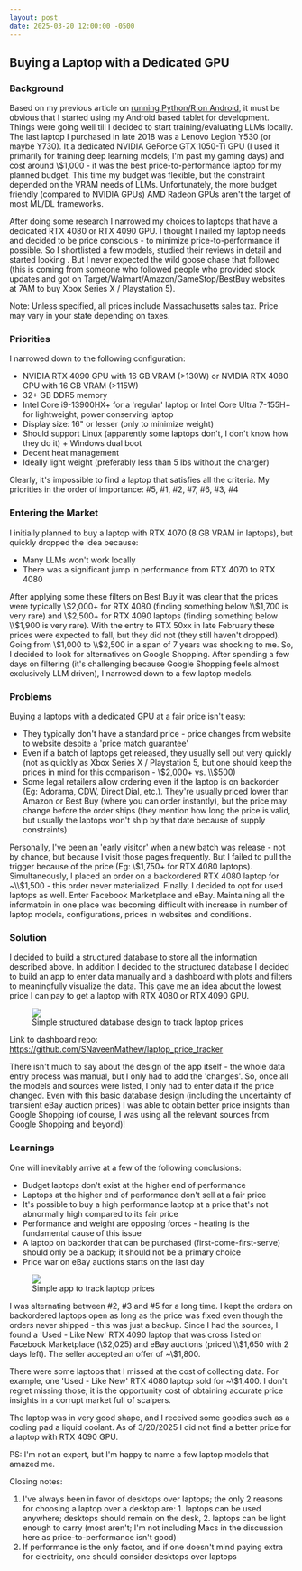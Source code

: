 ```yaml
---
layout: post
date: 2025-03-20 12:00:00 -0500
---
```


## Buying a Laptop with a Dedicated GPU

### Background

Based on my previous article on [running Python/R on Android](https://snaveenmathew.github.io/tech_non_tech_blog/2025/02/27/Python-R-on-Android.html), it must be obvious that I started using my Android based tablet for development. Things were going well till I decided to start training/evaluating LLMs locally. The last laptop I purchased in late 2018 was a Lenovo Legion Y530 (or maybe Y730). It a dedicated NVIDIA GeForce GTX 1050-Ti GPU (I used it primarily for training deep learning models; I'm past my gaming days) and cost around \\$1,000 - it was the best price-to-performance laptop for my planned budget. This time my budget was flexible, but the constraint depended on the VRAM needs of LLMs. Unfortunately, the more budget friendly (compared to NVIDIA GPUs) AMD Radeon GPUs aren't the target of most ML/DL frameworks.

After doing some research I narrowed my choices to laptops that have a dedicated RTX 4080 or RTX 4090 GPU. I thought I nailed my laptop needs and decided to be price conscious - to minimize price-to-performance if possible. So I shortlisted a few models, studied their reviews in detail and started looking . But I never expected the wild goose chase that followed (this is coming from someone who followed people who provided stock updates and got on Target/Walmart/Amazon/GameStop/BestBuy websites at 7AM to buy Xbox Series X / Playstation 5).

Note: Unless specified, all prices include Massachusetts sales tax. Price may vary in your state depending on taxes.

### Priorities

I narrowed down to the following configuration:

- NVIDIA RTX 4090 GPU with 16 GB VRAM (>130W) or NVIDIA RTX 4080 GPU with 16 GB VRAM (>115W)
- 32+ GB DDR5 memory
- Intel Core i9-13900HX+ for a 'regular' laptop or Intel Core Ultra 7-155H+ for lightweight, power conserving laptop
- Display size: 16" or lesser (only to minimize weight)
- Should support Linux (apparently some laptops don't, I don't know how they do it) + Windows dual boot
- Decent heat management
- Ideally light weight (preferably less than 5 lbs without the charger)

Clearly, it's impossible to find a laptop that satisfies all the criteria. My priorities in the order of importance: #5, #1, #2, #7, #6, #3, #4

### Entering the Market

I initially planned to buy a laptop with RTX 4070 (8 GB VRAM in laptops), but quickly dropped the idea because:

- Many LLMs won't work locally
- There was a significant jump in performance from RTX 4070 to RTX 4080

After applying some these filters on Best Buy it was clear that the prices were typically \\$2,000+ for RTX 4080 (finding something below \\$1,700 is very rare) and \\$2,500+ for RTX 4090 laptops (finding something below \\$1,900 is very rare). With the entry to RTX 50xx in late February these prices were expected to fall, but they did not (they still haven't dropped). Going from \\$1,000 to \\$2,500 in a span of 7 years was shocking to me. So, I decided to look for alternatives on Google Shopping. After spending a few days on filtering (it's challenging because Google Shopping feels almost exclusively LLM driven), I narrowed down to a few laptop models.

### Problems

Buying a laptops with a dedicated GPU at a fair price isn't easy:

- They typically don't have a standard price - price changes from website to website despite a 'price match guarantee'
- Even if a batch of laptops get released, they usually sell out very quickly (not as quickly as Xbox Series X / Playstation 5, but one should keep the prices in mind for this comparison - \\$2,000+ vs. \\$500)
- Some legal retailers allow ordering even if the laptop is on backorder (Eg: Adorama, CDW, Direct Dial, etc.). They're usually priced lower than Amazon or Best Buy (where you can order instantly), but the price may change before the order ships (they mention how long the price is valid, but usually the laptops won't ship by that date because of supply constraints)

Personally, I've been an 'early visitor' when a new batch was release - not by chance, but because I visit those pages frequently. But I failed to pull the trigger because of the price (Eg: \\$1,750+ for RTX 4080 laptops). Simultaneously, I placed an order on a backordered RTX 4080 laptop for ~\\$1,500 - this order never materialized. Finally, I decided to opt for used laptops as well. Enter Facebook Marketplace and eBay. Maintaining all the informatoin in one place was becoming difficult with increase in number of laptop models, configurations, prices in websites and conditions.

### Solution

I decided to build a structured database to store all the information described above. In addition I decided to the structured database I decided to build an app to enter data manually and a dashboard with plots and filters to meaningfully visualize the data. This gave me an idea about the lowest price I can pay to get a laptop with RTX 4080 or RTX 4090 GPU.

<figure>
  <img src="../../../data/db_design.png">
  <figcaption>Simple structured database design to track laptop prices</figcaption>
</figure>

Link to dashboard repo: https://github.com/SNaveenMathew/laptop_price_tracker

There isn't much to say about the design of the app itself - the whole data entry process was manual, but I only had to add the 'changes'. So, once all the models and sources were listed, I only had to enter data if the price changed. Even with this basic database design (including the uncertainty of transient eBay auction prices) I was able to obtain better price insights than Google Shopping (of course, I was using all the relevant sources from Google Shopping and beyond)!

### Learnings

One will inevitably arrive at a few of the following conclusions:

- Budget laptops don't exist at the higher end of performance
- Laptops at the higher end of performance don't sell at a fair price
- It's possible to buy a high performance laptop at a price that's not abnormally high compared to its fair price
- Performance and weight are opposing forces - heating is the fundamental cause of this issue
- A laptop on backorder that can be purchased (first-come-first-serve) should only be a backup; it should not be a primary choice
- Price war on eBay auctions starts on the last day

<figure>
  <img src="../../../data/laptop_price_tracker.png">
  <figcaption>Simple app to track laptop prices</figcaption>
</figure>

I was alternating between #2, #3 and #5 for a long time. I kept the orders on backordered laptops open as long as the price was fixed even though the orders never shipped - this was just a backup. Since I had the sources, I found a 'Used - Like New' RTX 4090 laptop that was cross listed on Facebook Marketplace (\\$2,025) and eBay auctions (priced \\$1,650 with 2 days left). The seller accepted an offer of ~\\$1,800.

There were some laptops that I missed at the cost of collecting data. For example, one 'Used - Like New' RTX 4080 laptop sold for ~\\$1,400. I don't regret missing those; it is the opportunity cost of obtaining accurate price insights in a corrupt market full of scalpers.

The laptop was in very good shape, and I received some goodies such as a cooling pad a liquid coolant. As of 3/20/2025 I did not find a better price for a laptop with RTX 4090 GPU.

PS: I'm not an expert, but I'm happy to name a few laptop models that amazed me.

Closing notes:

1. I've always been in favor of desktops over laptops; the only 2 reasons for choosing a laptop over a desktop are: 1. laptops can be used anywhere; desktops should remain on the desk, 2. laptops can be light enough to carry (most aren't; I'm not including Macs in the discussion here as price-to-performance isn't good)
2. If performance is the only factor, and if one doesn't mind paying extra for electricity, one should consider desktops over laptops
